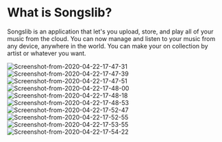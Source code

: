 
# What is Songslib?

Songslib is an application that let's you upload, store, and play all of your music from the cloud. You can now manage and listen to your music from any device, anywhere in the world. 
You can make your on collection by artist or whatever you want.

<img src="https://i.ibb.co/WxKb00C/Screenshot-from-2020-04-22-17-47-31.png" alt="Screenshot-from-2020-04-22-17-47-31" border="0">
<img src="https://i.ibb.co/PwvnkPP/Screenshot-from-2020-04-22-17-47-39.png" alt="Screenshot-from-2020-04-22-17-47-39" border="0">
<img src="https://i.ibb.co/cgVYsWF/Screenshot-from-2020-04-22-17-47-51.png" alt="Screenshot-from-2020-04-22-17-47-51" border="0">
<img src="https://i.ibb.co/82J0m98/Screenshot-from-2020-04-22-17-48-00.png" alt="Screenshot-from-2020-04-22-17-48-00" border="0">
<img src="https://i.ibb.co/G2tqsDd/Screenshot-from-2020-04-22-17-48-18.png" alt="Screenshot-from-2020-04-22-17-48-18" border="0">
<img src="https://i.ibb.co/MnSZtq2/Screenshot-from-2020-04-22-17-48-53.png" alt="Screenshot-from-2020-04-22-17-48-53" border="0">
<img src="https://i.ibb.co/PZZYzNy/Screenshot-from-2020-04-22-17-52-47.png" alt="Screenshot-from-2020-04-22-17-52-47" border="0">
<img src="https://i.ibb.co/5RtJXBr/Screenshot-from-2020-04-22-17-52-55.png" alt="Screenshot-from-2020-04-22-17-52-55" border="0">
<img src="https://i.ibb.co/6JBL3xr/Screenshot-from-2020-04-22-17-53-55.png" alt="Screenshot-from-2020-04-22-17-53-55" border="0">
<img src="https://i.ibb.co/BNcPMKJ/Screenshot-from-2020-04-22-17-54-22.png" alt="Screenshot-from-2020-04-22-17-54-22" border="0">
